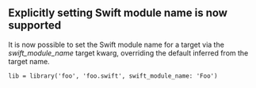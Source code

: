 ## Explicitly setting Swift module name is now supported

It is now possible to set the Swift module name for a target via the
*swift_module_name* target kwarg, overriding the default inferred from the
target name.

```meson
lib = library('foo', 'foo.swift', swift_module_name: 'Foo')
```
